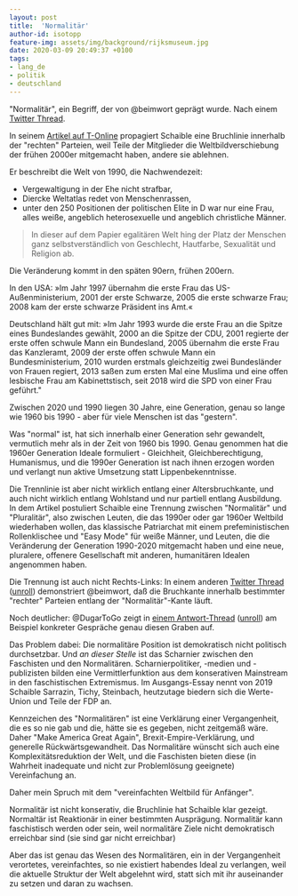 ```yaml
---
layout: post
title:  'Normalitär'
author-id: isotopp
feature-img: assets/img/background/rijksmuseum.jpg
date: 2020-03-09 20:49:37 +0100
tags:
- lang_de
- politik
- deutschland
---
```

"Normalitär", ein Begriff, der von @beimwort geprägt wurde. Nach einem [Twitter Thread](https://twitter.com/isotopp/status/1234762176902107137).

In seinem [Artikel auf T-Online](https://www.t-online.de/nachrichten/deutschland/gesellschaft/id_84519312/wieso-es-keinen-rechtsruck-gibt-aber-die-extreme-rechte-trotzdem-waechst.html) propagiert Schaible eine Bruchlinie innerhalb der "rechten" Parteien, weil Teile der Mitglieder die Weltbildverschiebung der frühen 2000er mitgemacht haben, andere sie ablehnen.

Er beschreibt die Welt von 1990, die Nachwendezeit:

- Vergewaltigung in der Ehe nicht strafbar, 
- Diercke Weltatlas redet von Menschenrassen, 
- unter den 250 Positionen der politischen Elite in D war nur eine Frau, alles weiße, angeblich heterosexuelle und angeblich christliche Männer.

> In dieser auf dem Papier egalitären Welt hing der Platz der Menschen ganz selbstverständlich von Geschlecht, Hautfarbe, Sexualität und Religion ab.

Die Veränderung kommt in den späten 90ern, frühen 200ern.

In den USA: »Im Jahr 1997 übernahm die erste Frau das US-Außenministerium, 2001 der erste Schwarze, 2005 die erste schwarze Frau; 2008 kam der erste schwarze Präsident ins Amt.«

Deutschland hält gut mit: »Im Jahr 1993 wurde die erste Frau an die Spitze eines Bundeslandes gewählt, 2000 an die Spitze der CDU, 2001 regierte der erste offen schwule Mann ein Bundesland, 2005 übernahm die erste Frau das Kanzleramt, 2009 der erste offen schwule Mann ein Bundesministerium, 2010 wurden erstmals gleichzeitig zwei Bundesländer von Frauen regiert, 2013 saßen zum ersten Mal eine Muslima und eine offen lesbische Frau am Kabinettstisch, seit 2018 wird die SPD von einer Frau geführt."

Zwischen 2020 und 1990 liegen 30 Jahre, eine Generation, genau so lange wie 1960 bis 1990 - aber für viele Menschen ist das "gestern". 

Was "normal" ist, hat sich innerhalb einer Generation sehr gewandelt, vermutlich mehr als in der Zeit von 1960 bis 1990. Genau genommen hat die 1960er Generation Ideale formuliert - Gleichheit, Gleichberechtigung, Humanismus, und die 1990er Generation ist nach ihnen erzogen worden und verlangt nun aktive Umsetzung statt Lippenbekenntnisse.

Die Trennlinie ist aber nicht wirklich entlang einer Altersbruchkante, und auch nicht wirklich entlang Wohlstand und nur partiell entlang Ausbildung. In dem Artikel postuliert Schaible eine Trennung zwischen "Normalitär" und "Pluralitär", also zwischen Leuten, die das 1990er oder gar 1960er Weltbild wiederhaben wollen, das klassische Patriarchat mit einem prefeministischen Rollenklischee und "Easy Mode" für weiße Männer, und Leuten, die die Veränderung der Generation 1990-2020 mitgemacht haben und eine neue, pluralere, offenere Gesellschaft mit anderen, humanitären Idealen angenommen haben.

Die Trennung ist auch nicht Rechts-Links: In einem anderen [Twitter Thread](https://twitter.com/beimwort/status/1234167513832923141) ([unroll](https://threadreaderapp.com/thread/1234167513832923141.html)) demonstriert @beimwort, daß die Bruchkante innerhalb bestimmter "rechter" Parteien entlang der "Normalitär"-Kante läuft.

Noch deutlicher: @DugarToGo zeigt in [einem Antwort-Thread](https://twitter.com/DugarToGo/status/1234175885454069760) ([unroll](https://threadreaderapp.com/thread/1234175885454069760.html)) am Beispiel konkreter Gespräche genau diesen Graben auf.

Das Problem dabei: Die normalitäre Position ist demokratisch nicht politisch durchsetzbar. Und *an dieser Stelle* ist das Scharnier zwischen den Faschisten und den Normalitären. Scharnierpolitiker, -medien und -publizisten bilden eine Vermittlerfunktion aus dem konserativen Mainstream in den faschistischen Extremismus. Im Ausgangs-Essay nennt von 2019 Schaible Sarrazin, Tichy, Steinbach, heutzutage biedern sich die Werte-Union und Teile der FDP an.

Kennzeichen des "Normalitären" ist eine Verklärung einer Vergangenheit, die es so nie gab und die, hätte sie es gegeben, nicht zeitgemäß wäre. Daher "Make America Great Again", Brexit-Empire-Verklärung, und generelle Rückwärtsgewandheit. Das Normalitäre wünscht sich auch eine Komplexitätsreduktion der Welt, und die Faschisten bieten diese (in Wahrheit inadequate und nicht zur Problemlösung geeignete) Vereinfachung an.

Daher mein Spruch mit dem "vereinfachten Weltbild für Anfänger".

Normalitär ist nicht konserativ, die Bruchlinie hat Schaible klar gezeigt. Normaltär ist Reaktionär in einer bestimmten Ausprägung. Normalitär kann faschistisch werden oder sein, weil normalitäre Ziele nicht demokratisch erreichbar sind (sie sind gar nicht erreichbar)

Aber das ist genau das Wesen des Normalitären, ein in der Vergangenheit verortetes, vereinfachtes, so nie existiert habendes Ideal zu verlangen, weil die aktuelle Struktur der Welt abgelehnt wird, statt sich mit ihr auseinander zu setzen und daran zu wachsen.